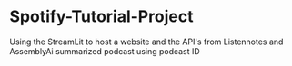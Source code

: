 # Spotify-Tutorial-Project
Using the StreamLit to host a website and the API's from Listennotes and AssemblyAi summarized podcast using podcast ID 
